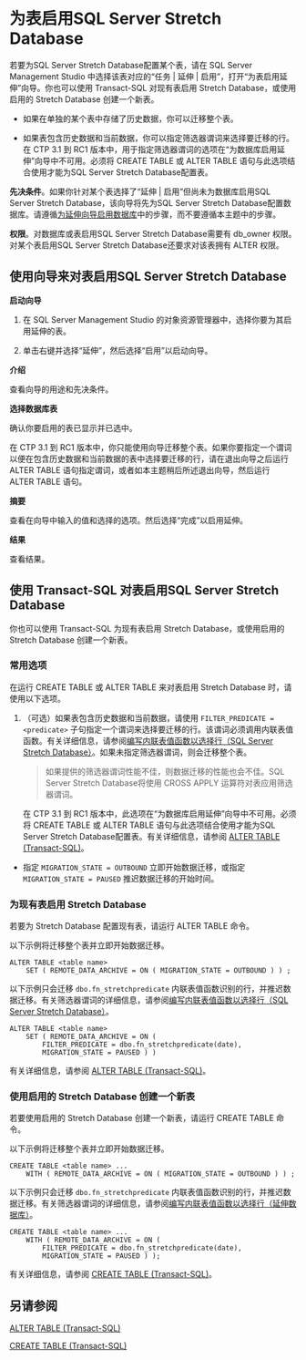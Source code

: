 <properties
	pageTitle="为表启用延伸数据库 | Azure"
	description="了解如何为延伸数据库配置表。"
	services="sql-server-stretch-database"
	documentationCenter=""
	authors="douglaslMS"
	manager=""
	editor=""/>

<tags
	ms.service="sql-server-stretch-database"
	ms.date="02/26/2016"
	wacn.date="04/05/2016"/>

# 为表启用SQL Server Stretch Database

若要为SQL Server Stretch Database配置某个表，请在 SQL Server Management Studio 中选择该表对应的“任务 | 延伸 | 启用”，打开“为表启用延伸”向导。你也可以使用 Transact-SQL 对现有表启用 Stretch Database，或使用启用的 Stretch Database 创建一个新表。

-   如果在单独的某个表中存储了历史数据，你可以迁移整个表。

-   如果表包含历史数据和当前数据，你可以指定筛选器谓词来选择要迁移的行。在 CTP 3.1 到 RC1 版本中，用于指定筛选器谓词的选项在“为数据库启用延伸”向导中不可用。必须将 CREATE TABLE 或 ALTER TABLE 语句与此选项结合使用才能为SQL Server Stretch Database配置表。

**先决条件**。如果你针对某个表选择了“延伸 | 启用”但尚未为数据库启用SQL Server Stretch Database，该向导将先为SQL Server Stretch Database配置数据库。请遵循[为延伸向导启用数据库](/documentation/articles/sql-server-stretch-database-wizard)中的步骤，而不要遵循本主题中的步骤。

**权限**。对数据库或表启用SQL Server Stretch Database需要有 db\_owner 权限。对某个表启用SQL Server Stretch Database还要求对该表拥有 ALTER 权限。

## <a name="EnableWizardTable"></a>使用向导来对表启用SQL Server Stretch Database
**启动向导**

1.  在 SQL Server Management Studio 的对象资源管理器中，选择你要为其启用延伸的表。

2.  单击右键并选择“延伸”，然后选择“启用”以启动向导。

**介绍**

查看向导的用途和先决条件。

**选择数据库表**

确认你要启用的表已显示并已选中。

在 CTP 3.1 到 RC1 版本中，你只能使用向导迁移整个表。如果你要指定一个谓词以便在包含历史数据和当前数据的表中选择要迁移的行，请在退出向导之后运行 ALTER TABLE 语句指定谓词，或者如本主题稍后所述退出向导，然后运行 ALTER TABLE 语句。

**摘要**

查看在向导中输入的值和选择的选项。然后选择“完成”以启用延伸。

**结果**

查看结果。

## <a name="EnableTSQLTable"></a>使用 Transact-SQL 对表启用SQL Server Stretch Database
你也可以使用 Transact-SQL 为现有表启用 Stretch Database，或使用启用的 Stretch Database 创建一个新表。

### 常用选项
在运行 CREATE TABLE 或 ALTER TABLE 来对表启用 Stretch Database 时，请使用以下选项。

1.  （可选）如果表包含历史数据和当前数据，请使用 `FILTER_PREDICATE = <predicate>` 子句指定一个谓词来选择要迁移的行。该谓词必须调用内联表值函数。有关详细信息，请参阅[编写内联表值函数以选择行（SQL Server Stretch Database）](/documentation/articles/sql-server-stretch-database-predicate-function)。如果未指定筛选器谓词，则会迁移整个表。

    > 如果提供的筛选器谓词性能不佳，则数据迁移的性能也会不佳。SQL Server Stretch Database将使用 CROSS APPLY 运算符对表应用筛选器谓词。

    在 CTP 3.1 到 RC1 版本中，此选项在“为数据库启用延伸”向导中不可用。必须将 CREATE TABLE 或 ALTER TABLE 语句与此选项结合使用才能为SQL Server Stretch Database配置表。有关详细信息，请参阅 [ALTER TABLE (Transact-SQL)](https://msdn.microsoft.com/zh-cn/library/ms190273.aspx)。

-   指定 `MIGRATION_STATE = OUTBOUND` 立即开始数据迁移，或指定 `MIGRATION_STATE = PAUSED` 推迟数据迁移的开始时间。

### 为现有表启用 Stretch Database
若要为 Stretch Database 配置现有表，请运行 ALTER TABLE 命令。

以下示例将迁移整个表并立即开始数据迁移。

```tsql
ALTER TABLE <table name>
    SET ( REMOTE_DATA_ARCHIVE = ON ( MIGRATION_STATE = OUTBOUND ) ) ;
```
以下示例只会迁移 `dbo.fn_stretchpredicate` 内联表值函数识别的行，并推迟数据迁移。有关筛选器谓词的详细信息，请参阅[编写内联表值函数以选择行（SQL Server Stretch Database）](/documentation/articles/sql-server-stretch-database-predicate-function)。

```tsql
ALTER TABLE <table name>
    SET ( REMOTE_DATA_ARCHIVE = ON (
        FILTER_PREDICATE = dbo.fn_stretchpredicate(date),
        MIGRATION_STATE = PAUSED ) )
```

有关详细信息，请参阅 [ALTER TABLE (Transact-SQL)](https://msdn.microsoft.com/zh-cn/library/ms190273.aspx)。

### 使用启用的 Stretch Database 创建一个新表
若要使用启用的 Stretch Database 创建一个新表，请运行 CREATE TABLE 命令。

以下示例将迁移整个表并立即开始数据迁移。

```tsql
CREATE TABLE <table name> ...
    WITH ( REMOTE_DATA_ARCHIVE = ON ( MIGRATION_STATE = OUTBOUND ) ) ;
```
以下示例只会迁移 `dbo.fn_stretchpredicate` 内联表值函数识别的行，并推迟数据迁移。有关筛选器谓词的详细信息，请参阅[编写内联表值函数以选择行（延伸数据库）](sql-server-stretch-database-predicate-function.md)。

```tsql
CREATE TABLE <table name> ...
    WITH ( REMOTE_DATA_ARCHIVE = ON (
        FILTER_PREDICATE = dbo.fn_stretchpredicate(date),
        MIGRATION_STATE = PAUSED ) );
```

有关详细信息，请参阅 [CREATE TABLE (Transact-SQL)](https://msdn.microsoft.com/zh-cn/library/ms174979.aspx)。


## 另请参阅

[ALTER TABLE (Transact-SQL)](https://msdn.microsoft.com/zh-cn/library/ms190273.aspx)

[CREATE TABLE (Transact-SQL)](https://msdn.microsoft.com/zh-cn/library/ms174979.aspx)

<!---HONumber=Mooncake_0328_2016-->